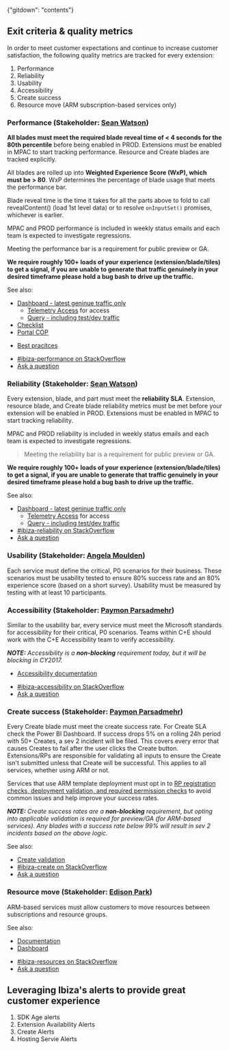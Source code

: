 <!-- TODO:  deprecate this document.   It has been  replaced by various portalfx-extensions-c* documents, as noted in the TODO comments.  -->

{"gitdown": "contents"}
<!-- TODO:  deprecate the following  section of this document by removing it.  Each section has  been  replaced by by various portalfx-extensions-c* documents, as noted in the TODO comments. -->

## Exit criteria & quality metrics

In order to meet customer expectations and continue to increase customer satisfaction, the following quality metrics
are tracked for every extension:

1. Performance
2. Reliability
3. Usability
4. Accessibility
5. Create success
6. Resource move (ARM subscription-based services only)
<!-- TODO:  deprecate the preceding   section of this document by removing it.  Each section has  been  replaced by by various portalfx-extensions-c* documents, as noted in the TODO comments. -->

<!-- TODO:  deprecate the following  section of this document by removing it.  It has been  replaced by portalfx-extensions-contacts  -->

### Performance (Stakeholder: [Sean Watson](mailto:ibiza-perf@microsoft.com))


**All blades must meet the required blade reveal time of < 4 seconds for the 80th percentile** before being enabled in
PROD. Extensions must be enabled in MPAC to start tracking performance. Resource and Create blades are tracked
explicitly.

 All blades are rolled up into **Weighted Experience Score (WxP), which must be > 80**. WxP
determines the percentage of blade usage that meets the performance bar.

Blade reveal time is the time it takes for all the parts above to fold to call revealContent() (load 1st level data)
or to resolve `onInputSet()` promises, whichever is earlier.

MPAC and PROD performance is included in weekly status emails and each team is expected to investigate regressions.

 Meeting the performance bar is a requirement for public preview or GA.

**We require roughly 100+ loads of your experience (extension/blade/tiles) to get a signal, if you are unable to generate that traffic genuinely in your desired timeframe please hold a bug bash to drive up the traffic.**

See also:
- [Dashboard - latest geninue traffic only](http://aka.ms/portalfx/dashboard/extensionperf)
    - [Telemetry Access](http://aka.ms/portalfx/docs/telemetryaccess) for access
    - [Query - including test/dev traffic](https://aka.ms/portalfx/perfsignoff)
- [Checklist](/portal-sdk/generated/index-portalfx-extension-monitor.md#performance-checklist)
- [Portal COP](/portal-sdk/generated/index-portalfx-extension-monitor.md#portalcop)
<!-- TODO:  deprecate the preceding  section of this document by removing it.  It has been  replaced by portalfx-extensions-forDevelopers-exitCriteria -->
<!-- TODO:  deprecate the following  section of this document by removing it.  It has been  replaced by portalfx-extensions-forDevelopers-bestPractices.md -->
- [Best pracitces](/portal-sdk/generated/index-portalfx-extension-monitor.md#performance-best-practices)
<!-- TODO:  deprecate the preceding  section of this document by removing it.  It has been  replaced by portalfx-extensions-forDevelopers-bestPractices.md -->
<!-- TODO:  deprecate the following   section of this document by removing it.  It has been  replaced by portalfx-extensions-stackoverflow -->

- [#ibiza-performance on StackOverflow](https://stackoverflow.microsoft.com/questions/tagged/ibiza-performance)
- [Ask a question](https://stackoverflow.microsoft.com/questions/ask?tags=ibiza-performance)
<!-- TODO:  deprecate the preceding  section of this document by removing it.  It has been  replaced by portalfx-extensions-stackoverflow -->

<!-- TODO:  deprecate the following  section of this document by removing it.  It has been  replaced by portalfx-extensions-contacts  -->

### Reliability (Stakeholder: [Sean Watson](mailto:ibiza-reliability@microsoft.com))
<!-- TODO:  deprecate the preceding section of this document by removing it.  It has been  replaced by portalfx-extensions-contacts  -->

<!-- TODO:  deprecate the following   section of this document by removing it.  It has been  replaced by portalfx-extensions-forProgramManagers-exitCriteria -->
Every extension, blade, and part must meet the **reliability SLA**. Extension, resource blade, and Create blade
reliability metrics must be met before your extension will be enabled in PROD. Extensions must be enabled in MPAC to
start tracking reliability.

MPAC and PROD reliability is included in weekly status emails and each team is expected to investigate regressions.

> Meeting the reliability bar is a requirement for public preview or GA.

**We require roughly 100+ loads of your experience (extension/blade/tiles) to get a signal, if you are unable to generate that traffic genuinely in your desired timeframe please hold a bug bash to drive up the traffic.**

See also:
- [Dashboard - latest geninue traffic only](http://aka.ms/portalfx/dashboard/extensionperf)
    - [Telemetry Access](http://aka.ms/portalfx/docs/telemetryaccess) for access
    - [Query - including test/dev traffic](https://aka.ms/portalfx/perfsignoff)
    <!-- TODO:  deprecate the preceding  section of this document by removing it.  It has been  replaced by portalfx-extensions-exitCriteria -->
    <!-- TODO:  deprecate the following  section of this document by removing it.  It has been  replaced by portalfx-extensions-stackoverflow-->
- [#ibiza-reliability on StackOverflow](https://stackoverflow.microsoft.com/questions/tagged/ibiza-reliability)
- [Ask a question](https://stackoverflow.microsoft.com/questions/ask?tags=ibiza-reliability)
<!-- TODO:  deprecate the preceding  section of this document by removing it.  It has been  replaced by portalfx-extensions-stackoverflow -->
<!-- TODO:  deprecate the following  section of this document by removing it.  It has been  replaced by portalfx-extensions-contacts  -->




### Usability (Stakeholder: [Angela Moulden](ibiza-usability@microsoft.com))
<!-- TODO:  deprecate the preceding  section of this document by removing it.  It has been  replaced by portalfx-extensions-contacts  -->
 <!-- TODO:  deprecate the following   section of this document by removing it.  It has been  replaced by portalfx-extensions-exitCriteria -->
Each service must define the critical, P0 scenarios for their business. These scenarios must be usability tested to
ensure 80% success rate and an 80% experience score (based on a short survey). Usability must be measured by testing
with at least 10 participants.
    <!-- TODO:  deprecate the preceding  section of this document by removing it.  It has been  replaced by portalfx-extensions-exitCriteria -->
<!-- TODO:  deprecate the following  section of this document by removing it.  It has been  replaced by portalfx-extensions-contacts  -->
### Accessibility (Stakeholder: [Paymon Parsadmehr](ibiza-accessibility@microsoft.com))
<!-- TODO:  deprecate the preceding  section of this document by removing it.  It has been  replaced by portalfx-extensions-contacts  -->
<!-- TODO:  deprecate the following  section of this document by removing it.  It has been  replaced by portalfx-extensions-exitCriteria -->
Similar to the usability bar, every service must meet the Microsoft standards for accessibility for their critical, P0
scenarios. Teams within C+E should work with the C+E Accessibility team to verify accessibility.

_**NOTE:** Accessibility is a **non-blocking** requirement today, but it will be blocking in CY2017._

- [Accessibility documentation](/portal-sdk/generated/index-portalfx-extension-accessibility.md)
    <!-- TODO:  deprecate the preceding  section of this document by removing it.  It has been  replaced by portalfx-extensions-exitCriteria -->

<!-- TODO:  deprecate the following   section of this document by removing it.  It has been  replaced by portalfx-extensions-stackoverflow -->
- [#ibiza-accessibility on StackOverflow](https://stackoverflow.microsoft.com/questions/tagged/ibiza-accessibility)
- [Ask a question](https://stackoverflow.microsoft.com/questions/ask?tags=ibiza-accessibility)
<!-- TODO:  deprecate the preceding  section of this document by removing it.  It has been  replaced by portalfx-extensions-stackoverflow -->
<!-- TODO:  deprecate the following  section of this document by removing it.  It has been  replaced by portalfx-extensions-contacts  -->
### Create success (Stakeholder: [Paymon Parsadmehr](mailto:ibiza-create@microsoft.com))
<!-- TODO:  deprecate the preceding  section of this document by removing it.  It has been  replaced by portalfx-extensions-contacts  -->
<!-- TODO:  deprecate the following   section of this document by removing it.  It has been  replaced by portalfx-extensions-exitCriteria -->
    
Every Create blade must meet the create success rate. For Create SLA check the Power BI Dashboard. If success drops 5% on a rolling 24h period with 50+ Creates, a
sev 2 incident will be filed. This covers every error that causes Creates to fail after the user clicks the Create
button. Extensions/RPs are responsible for validating all inputs to ensure the Create isn't submitted unless that
Create will be successful. This applies to all services, whether using ARM or not.

Services that use ARM template deployment must opt in to [RP registration checks, deployment validation, and required
permission checks](http://aka.ms/portalfx/create#validation) to avoid common issues and help improve your success rates.

_**NOTE:** Create success rates are a **non-blocking** requirement, but opting into applicable validation is required
for preview/GA (for ARM-based services). Any blades with a success rate below 99% will result in sev 2 incidents based
on the above logic._
    
See also:
- [Create validation](http://aka.ms/portalfx/create#validation)
    <!-- TODO:  deprecate the preceding  section of this document by removing it.  It has been  replaced by portalfx-extensions-forProgramManagers-exitCriteria -->
    <!-- TODO:  deprecate the following   section of this document by removing it.  It has been  replaced by portalfx-extensions-stackoverflow -->
- [#ibiza-create on StackOverflow](https://stackoverflow.microsoft.com/questions/tagged/ibiza-create)
- [Ask a question](https://stackoverflow.microsoft.com/questions/ask?tags=ibiza-create)
<!-- TODO:  deprecate the preceding  section of this document by removing it.  It has been  replaced by portalfx-extensions-stackoverflow -->
<!-- TODO:  deprecate the following   section of this document by removing it.  It has been  replaced by portalfx-extensions-forProgramManagers-exitCriteria -->
### Resource move (Stakeholder: [Edison Park](mailto:ibiza-resourceMove@microsoft.com))

ARM-based services must allow customers to move resources between subscriptions and resource groups.

See also:
- [Documentation](portalfx-resourcemove.md)
- [Dashboard](http://aka.ms/portalfx/resourcemove/dashboard)
    <!-- TODO:  deprecate the preceding  section of this document by removing it.  It has been  replaced by portalfx-extensions-forProgramManagers-exitCriteria -->
<!-- TODO:  deprecate the preceding  section of this document by removing it.  It has been  replaced by portalfx-extensions-stackoverflow -->

- [#ibiza-resources on StackOverflow](https://stackoverflow.microsoft.com/questions/tagged/ibiza-resources)
- [Ask a question](https://stackoverflow.microsoft.com/questions/ask?tags=ibiza-resources)
<!-- TODO:  deprecate the preceding  section of this document by removing it.  It has been  replaced by portalfx-extensions-stackoverflow -->

## Leveraging Ibiza's alerts to provide great customer experience

1. SDK Age alerts
1. Extension Availability Alerts
1. Create Alerts
1. Hosting Servie Alerts

